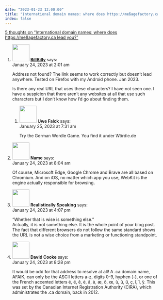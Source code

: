 ```yaml
---
date: "2023-01-23 12:00:00"
title: "International domain names: where does https://meßagefactory.ca lead you?"
index: false
---
```


[5 thoughts on &ldquo;International domain names: where does https://meßagefactory.ca lead you?&rdquo;](/lemire/blog/2023/01-23-international-domain-names-where-does-https-mesagefactory-ca-lead-you)

<ol class="comment-list">
<li id="comment-649033" class="comment even thread-even depth-1 parent">
<div class="comment-author vcard">
<img alt src="https://secure.gravatar.com/avatar/c3f9083959c0022cca1ff12aaf6bd002?s=56&#038;d=mm&#038;r=g" srcset="https://secure.gravatar.com/avatar/c3f9083959c0022cca1ff12aaf6bd002?s=112&#038;d=mm&#038;r=g 2x" class="avatar avatar-56 photo" height="56" width="56" decoding="async" /> <b class="fn"><a href="https://news.ycombinator.com/item?id=34497700" class="url" rel="ugc external nofollow">BillBilly</a></b> <span class="says">says:</span> </div>
<div class="comment-metadata"><time datetime="2023-01-24T02:01:09+00:00">January 24, 2023 at 2:01 am</time></a> </div>
<div class="comment-content">
<p>Address not found? The link seems to work correctly but doesn&rsquo;t lead anywhere. Tested on Firefox with my Android phone. Jan 2023.</p>
<p>Is there any real URL that uses these characters? I have not seen one. I have a suspicion that there aren&rsquo;t any websites at all that use such characters but I don&rsquo;t know how I&rsquo;d go about finding them.</p>
</div>
<ol class="children">
<li id="comment-649049" class="comment odd alt depth-2">
<div class="comment-author vcard">
<img alt src="https://secure.gravatar.com/avatar/7c5a136ef7c35133369072926fbd4626?s=56&#038;d=mm&#038;r=g" srcset="https://secure.gravatar.com/avatar/7c5a136ef7c35133369072926fbd4626?s=112&#038;d=mm&#038;r=g 2x" class="avatar avatar-56 photo" height="56" width="56" decoding="async" /> <b class="fn">Uwe Falck</b> <span class="says">says:</span> </div>
<div class="comment-metadata"><time datetime="2023-01-25T07:31:56+00:00">January 25, 2023 at 7:31 am</time></a> </div>
<div class="comment-content">
<p>Try the German Wordle Game. You find it under Wördle.de</p>
</div>
</li>
</ol>
</li>
<li id="comment-649036" class="comment even thread-odd thread-alt depth-1">
<div class="comment-author vcard">
<img alt src="https://secure.gravatar.com/avatar/04167fa4e64f978c45723c93a84912aa?s=56&#038;d=mm&#038;r=g" srcset="https://secure.gravatar.com/avatar/04167fa4e64f978c45723c93a84912aa?s=112&#038;d=mm&#038;r=g 2x" class="avatar avatar-56 photo" height="56" width="56" loading="lazy" decoding="async" /> <b class="fn">Name</b> <span class="says">says:</span> </div>
<div class="comment-metadata"><time datetime="2023-01-24T08:04:52+00:00">January 24, 2023 at 8:04 am</time></a> </div>
<div class="comment-content">
<p>Of course, Microsoft Edge, Google Chrome and Brave are all based on Chromium. And on iOS, no matter which app you use, WebKit is the engine actually responsible for browsing.</p>
</div>
</li>
<li id="comment-649045" class="comment odd alt thread-even depth-1">
<div class="comment-author vcard">
<img alt src="https://secure.gravatar.com/avatar/b5948ad02b6dd54809b8169e865e1066?s=56&#038;d=mm&#038;r=g" srcset="https://secure.gravatar.com/avatar/b5948ad02b6dd54809b8169e865e1066?s=112&#038;d=mm&#038;r=g 2x" class="avatar avatar-56 photo" height="56" width="56" loading="lazy" decoding="async" /> <b class="fn">Realistically Speaking</b> <span class="says">says:</span> </div>
<div class="comment-metadata"><time datetime="2023-01-24T16:07:23+00:00">January 24, 2023 at 4:07 pm</time></a> </div>
<div class="comment-content">
<p>&ldquo;Whether that is wise is something else.&rdquo;<br/>
Actually, it is not something else. It is the whole point of your blog post. The fact that different browsers do not follow the same standard shows the URL is not a wise choice from a marketing or functioning standpoint.</p>
</div>
</li>
<li id="comment-649046" class="comment even thread-odd thread-alt depth-1">
<div class="comment-author vcard">
<img alt src="https://secure.gravatar.com/avatar/2c8eda57cc25f9b6d74a61ed531e340b?s=56&#038;d=mm&#038;r=g" srcset="https://secure.gravatar.com/avatar/2c8eda57cc25f9b6d74a61ed531e340b?s=112&#038;d=mm&#038;r=g 2x" class="avatar avatar-56 photo" height="56" width="56" loading="lazy" decoding="async" /> <b class="fn">David Cooke</b> <span class="says">says:</span> </div>
<div class="comment-metadata"><time datetime="2023-01-24T20:28:45+00:00">January 24, 2023 at 8:28 pm</time></a> </div>
<div class="comment-content">
<p>It would be odd for that address to resolve at all! A .ca domain name, AFAIK, can only be the ASCII letters a-z, digits 0-9, hyphen (-), or one of the French accented letters é, ë, ê, è, â, à, æ, ô, œ, ù, û, ü, ç, î, ï, ÿ. This was set by the Canadian Internet Registration Authority (CIRA), which administrates the .ca domain, back in 2012.</p>
</div>
</li>
</ol>

